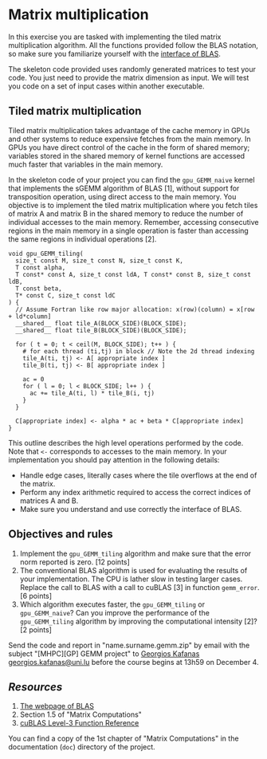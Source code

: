 # Matrix multiplication

In this exercise you are tasked with implementing the tiled matrix multiplication algorithm. All the functions provided follow the BLAS notation, so make sure you familiarize yourself with the [interface of BLAS](https://www.netlib.org/blas/).

The skeleton code provided uses randomly generated matrices to test your code. You just need to provide the matrix dimension as input. We will test you code on a set of input cases within another executable.

## Tiled matrix multiplication

Tiled matrix multiplication takes advantage of the cache memory in GPUs and other systems to reduce expensive fetches from the main memory. In GPUs you have direct control of the cache in the form of shared memory; variables stored in the shared memory of kernel functions are accessed much faster that variables in the main memory.

In the skeleton code of your project you can find the `gpu_GEMM_naive` kernel that implements the sGEMM algorithm of BLAS [1], without support for transposition operation, using direct access to the main memory. You objective is to implement the tiled matrix multiplication where you fetch tiles of matrix A and matrix B in the shared memory to reduce the number of individual accesses to the main memory. Remember, accessing consecutive regions in the main memory in a single operation is faster than accessing the same regions in individual operations [2].

```
void gpu_GEMM_tiling(
  size_t const M, size_t const N, size_t const K,
  T const alpha,
  T const* const A, size_t const ldA, T const* const B, size_t const ldB,
  T const beta,
  T* const C, size_t const ldC
) {
  // Assume Fortran like row major allocation: x(row)(column) = x[row + ld*column]
  __shared__ float tile_A(BLOCK_SIDE)(BLOCK_SIDE);
  __shared__ float tile_B(BLOCK_SIDE)(BLOCK_SIDE);

  for ( t = 0; t < ceil(M, BLOCK_SIDE); t++ ) {
    # for each thread (ti,tj) in block // Note the 2d thread indexing
    tile_A(ti, tj) <- A[ appropriate index ]
    tile_B(ti, tj) <- B[ appropriate index ]
  
    ac = 0
    for ( l = 0; l < BLOCK_SIDE; l++ ) {
      ac += tile_A(ti, l) * tile_B(i, tj)
    }
  }

  C[appropriate index] <- alpha * ac + beta * C[appropriate index]
}
```

This outline describes the high level operations performed by the code. Note that `<-` corresponds to accesses to the main memory. In your implementation you should pay attention in the following details:

- Handle edge cases, literally cases where the tile overflows at the end of the matrix.
- Perform any index arithmetic required to access the correct indices of matrices A and B.
- Make sure you understand and use correctly the interface of BLAS.

## Objectives and rules

1. Implement the `gpu_GEMM_tiling` algorithm and make sure that the error norm reported is zero. [12 points]
2. The conventional BLAS algorithm is used for evaluating the results of your implementation. The CPU is lather slow in testing larger cases. Replace the call to BLAS with a call to cuBLAS [3] in function `gemm_error`. [6 points]
3. Which algorithm executes faster, the `gpu_GEMM_tiling` or `gpu_GEMM_naive`? Can you improve the performance of the `gpu_GEMM_tiling` algorithm by improving the computational intensity [2]? [2 points]

Send the code and report in "name.surname.gemm.zip" by email with the subject "[MHPC][GP] GEMM project" to [Georgios Kafanas <georgios.kafanas@uni.lu>](mailto:georgios.kafanas@uni.lu) before the course begins at 13h59 on December 4.

## _Resources_

1. [The webpage of BLAS](https://www.netlib.org/blas/)
2. Section 1.5 of "Matrix Computations"
3. [cuBLAS Level-3 Function Reference](https://docs.nvidia.com/cuda/cublas/index.html#cublas-level-3-function-reference)

You can find a copy of the 1st chapter of "Matrix Computations" in the documentation (`doc`) directory of the project.
